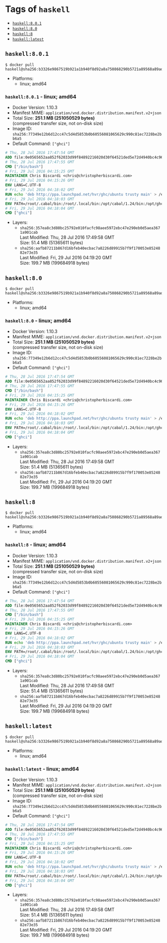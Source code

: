 <!-- THIS FILE IS GENERATED VIA '.template-helpers/generate-tag-details.pl' -->

# Tags of `haskell`

-	[`haskell:8.0.1`](#haskell801)
-	[`haskell:8.0`](#haskell80)
-	[`haskell:8`](#haskell8)
-	[`haskell:latest`](#haskelllatest)

## `haskell:8.0.1`

```console
$ docker pull haskell@sha256:b3326e9867519b921a1b940f8d92a8a750868290b5721a89568a89ad902bb7ad
```

-	Platforms:
	-	linux; amd64

### `haskell:8.0.1` - linux; amd64

-	Docker Version: 1.10.3
-	Manifest MIME: `application/vnd.docker.distribution.manifest.v2+json`
-	Total Size: **251.1 MB (251050529 bytes)**  
	(compressed transfer size, not on-disk size)
-	Image ID: `sha256:77349e12b6d12cc47c5d4d5853b0b60556081065629c990c81ec7228be2bb6a5`
-	Default Command: `["ghci"]`

```dockerfile
# Thu, 28 Jul 2016 17:47:54 GMT
ADD file:0e0565652aa852f62033d99f84892216020d30f64521ded5e72d4940bc4c9697 in /
# Thu, 28 Jul 2016 17:47:55 GMT
CMD ["/bin/bash"]
# Fri, 29 Jul 2016 04:15:25 GMT
MAINTAINER Chris Biscardi <chris@christopherbiscardi.com>
# Fri, 29 Jul 2016 04:15:26 GMT
ENV LANG=C.UTF-8
# Fri, 29 Jul 2016 04:18:02 GMT
RUN echo 'deb http://ppa.launchpad.net/hvr/ghc/ubuntu trusty main' > /etc/apt/sources.list.d/ghc.list &&     echo 'deb http://download.fpcomplete.com/debian/jessie stable main'| tee /etc/apt/sources.list.d/fpco.list &&     apt-key adv --keyserver keyserver.ubuntu.com --recv-keys F6F88286 &&     apt-key adv --keyserver keyserver.ubuntu.com --recv-keys C5705533DA4F78D8664B5DC0575159689BEFB442 &&     apt-get update &&     apt-get install -y --no-install-recommends cabal-install-1.24 ghc-8.0.1 happy-1.19.5 alex-3.1.7             stack zlib1g-dev libtinfo-dev libsqlite3-0 libsqlite3-dev ca-certificates g++ git &&     rm -rf /var/lib/apt/lists/*
# Fri, 29 Jul 2016 04:18:03 GMT
ENV PATH=/root/.cabal/bin:/root/.local/bin:/opt/cabal/1.24/bin:/opt/ghc/8.0.1/bin:/opt/happy/1.19.5/bin:/opt/alex/3.1.7/bin:/usr/local/sbin:/usr/local/bin:/usr/sbin:/usr/bin:/sbin:/bin
# Fri, 29 Jul 2016 04:18:04 GMT
CMD ["ghci"]
```

-	Layers:
	-	`sha256:357ea8c3d80bc25792e010facfc98aee5972ebc47e290eb0d5aea3671a901cab`  
		Last Modified: Thu, 28 Jul 2016 17:49:58 GMT  
		Size: 51.4 MB (51365611 bytes)
	-	`sha256:aafb87211b867d16bfeb40ecbac7a8226d89915b7f9f170053e8524882e73e35`  
		Last Modified: Fri, 29 Jul 2016 04:19:20 GMT  
		Size: 199.7 MB (199684918 bytes)

## `haskell:8.0`

```console
$ docker pull haskell@sha256:b3326e9867519b921a1b940f8d92a8a750868290b5721a89568a89ad902bb7ad
```

-	Platforms:
	-	linux; amd64

### `haskell:8.0` - linux; amd64

-	Docker Version: 1.10.3
-	Manifest MIME: `application/vnd.docker.distribution.manifest.v2+json`
-	Total Size: **251.1 MB (251050529 bytes)**  
	(compressed transfer size, not on-disk size)
-	Image ID: `sha256:77349e12b6d12cc47c5d4d5853b0b60556081065629c990c81ec7228be2bb6a5`
-	Default Command: `["ghci"]`

```dockerfile
# Thu, 28 Jul 2016 17:47:54 GMT
ADD file:0e0565652aa852f62033d99f84892216020d30f64521ded5e72d4940bc4c9697 in /
# Thu, 28 Jul 2016 17:47:55 GMT
CMD ["/bin/bash"]
# Fri, 29 Jul 2016 04:15:25 GMT
MAINTAINER Chris Biscardi <chris@christopherbiscardi.com>
# Fri, 29 Jul 2016 04:15:26 GMT
ENV LANG=C.UTF-8
# Fri, 29 Jul 2016 04:18:02 GMT
RUN echo 'deb http://ppa.launchpad.net/hvr/ghc/ubuntu trusty main' > /etc/apt/sources.list.d/ghc.list &&     echo 'deb http://download.fpcomplete.com/debian/jessie stable main'| tee /etc/apt/sources.list.d/fpco.list &&     apt-key adv --keyserver keyserver.ubuntu.com --recv-keys F6F88286 &&     apt-key adv --keyserver keyserver.ubuntu.com --recv-keys C5705533DA4F78D8664B5DC0575159689BEFB442 &&     apt-get update &&     apt-get install -y --no-install-recommends cabal-install-1.24 ghc-8.0.1 happy-1.19.5 alex-3.1.7             stack zlib1g-dev libtinfo-dev libsqlite3-0 libsqlite3-dev ca-certificates g++ git &&     rm -rf /var/lib/apt/lists/*
# Fri, 29 Jul 2016 04:18:03 GMT
ENV PATH=/root/.cabal/bin:/root/.local/bin:/opt/cabal/1.24/bin:/opt/ghc/8.0.1/bin:/opt/happy/1.19.5/bin:/opt/alex/3.1.7/bin:/usr/local/sbin:/usr/local/bin:/usr/sbin:/usr/bin:/sbin:/bin
# Fri, 29 Jul 2016 04:18:04 GMT
CMD ["ghci"]
```

-	Layers:
	-	`sha256:357ea8c3d80bc25792e010facfc98aee5972ebc47e290eb0d5aea3671a901cab`  
		Last Modified: Thu, 28 Jul 2016 17:49:58 GMT  
		Size: 51.4 MB (51365611 bytes)
	-	`sha256:aafb87211b867d16bfeb40ecbac7a8226d89915b7f9f170053e8524882e73e35`  
		Last Modified: Fri, 29 Jul 2016 04:19:20 GMT  
		Size: 199.7 MB (199684918 bytes)

## `haskell:8`

```console
$ docker pull haskell@sha256:b3326e9867519b921a1b940f8d92a8a750868290b5721a89568a89ad902bb7ad
```

-	Platforms:
	-	linux; amd64

### `haskell:8` - linux; amd64

-	Docker Version: 1.10.3
-	Manifest MIME: `application/vnd.docker.distribution.manifest.v2+json`
-	Total Size: **251.1 MB (251050529 bytes)**  
	(compressed transfer size, not on-disk size)
-	Image ID: `sha256:77349e12b6d12cc47c5d4d5853b0b60556081065629c990c81ec7228be2bb6a5`
-	Default Command: `["ghci"]`

```dockerfile
# Thu, 28 Jul 2016 17:47:54 GMT
ADD file:0e0565652aa852f62033d99f84892216020d30f64521ded5e72d4940bc4c9697 in /
# Thu, 28 Jul 2016 17:47:55 GMT
CMD ["/bin/bash"]
# Fri, 29 Jul 2016 04:15:25 GMT
MAINTAINER Chris Biscardi <chris@christopherbiscardi.com>
# Fri, 29 Jul 2016 04:15:26 GMT
ENV LANG=C.UTF-8
# Fri, 29 Jul 2016 04:18:02 GMT
RUN echo 'deb http://ppa.launchpad.net/hvr/ghc/ubuntu trusty main' > /etc/apt/sources.list.d/ghc.list &&     echo 'deb http://download.fpcomplete.com/debian/jessie stable main'| tee /etc/apt/sources.list.d/fpco.list &&     apt-key adv --keyserver keyserver.ubuntu.com --recv-keys F6F88286 &&     apt-key adv --keyserver keyserver.ubuntu.com --recv-keys C5705533DA4F78D8664B5DC0575159689BEFB442 &&     apt-get update &&     apt-get install -y --no-install-recommends cabal-install-1.24 ghc-8.0.1 happy-1.19.5 alex-3.1.7             stack zlib1g-dev libtinfo-dev libsqlite3-0 libsqlite3-dev ca-certificates g++ git &&     rm -rf /var/lib/apt/lists/*
# Fri, 29 Jul 2016 04:18:03 GMT
ENV PATH=/root/.cabal/bin:/root/.local/bin:/opt/cabal/1.24/bin:/opt/ghc/8.0.1/bin:/opt/happy/1.19.5/bin:/opt/alex/3.1.7/bin:/usr/local/sbin:/usr/local/bin:/usr/sbin:/usr/bin:/sbin:/bin
# Fri, 29 Jul 2016 04:18:04 GMT
CMD ["ghci"]
```

-	Layers:
	-	`sha256:357ea8c3d80bc25792e010facfc98aee5972ebc47e290eb0d5aea3671a901cab`  
		Last Modified: Thu, 28 Jul 2016 17:49:58 GMT  
		Size: 51.4 MB (51365611 bytes)
	-	`sha256:aafb87211b867d16bfeb40ecbac7a8226d89915b7f9f170053e8524882e73e35`  
		Last Modified: Fri, 29 Jul 2016 04:19:20 GMT  
		Size: 199.7 MB (199684918 bytes)

## `haskell:latest`

```console
$ docker pull haskell@sha256:b3326e9867519b921a1b940f8d92a8a750868290b5721a89568a89ad902bb7ad
```

-	Platforms:
	-	linux; amd64

### `haskell:latest` - linux; amd64

-	Docker Version: 1.10.3
-	Manifest MIME: `application/vnd.docker.distribution.manifest.v2+json`
-	Total Size: **251.1 MB (251050529 bytes)**  
	(compressed transfer size, not on-disk size)
-	Image ID: `sha256:77349e12b6d12cc47c5d4d5853b0b60556081065629c990c81ec7228be2bb6a5`
-	Default Command: `["ghci"]`

```dockerfile
# Thu, 28 Jul 2016 17:47:54 GMT
ADD file:0e0565652aa852f62033d99f84892216020d30f64521ded5e72d4940bc4c9697 in /
# Thu, 28 Jul 2016 17:47:55 GMT
CMD ["/bin/bash"]
# Fri, 29 Jul 2016 04:15:25 GMT
MAINTAINER Chris Biscardi <chris@christopherbiscardi.com>
# Fri, 29 Jul 2016 04:15:26 GMT
ENV LANG=C.UTF-8
# Fri, 29 Jul 2016 04:18:02 GMT
RUN echo 'deb http://ppa.launchpad.net/hvr/ghc/ubuntu trusty main' > /etc/apt/sources.list.d/ghc.list &&     echo 'deb http://download.fpcomplete.com/debian/jessie stable main'| tee /etc/apt/sources.list.d/fpco.list &&     apt-key adv --keyserver keyserver.ubuntu.com --recv-keys F6F88286 &&     apt-key adv --keyserver keyserver.ubuntu.com --recv-keys C5705533DA4F78D8664B5DC0575159689BEFB442 &&     apt-get update &&     apt-get install -y --no-install-recommends cabal-install-1.24 ghc-8.0.1 happy-1.19.5 alex-3.1.7             stack zlib1g-dev libtinfo-dev libsqlite3-0 libsqlite3-dev ca-certificates g++ git &&     rm -rf /var/lib/apt/lists/*
# Fri, 29 Jul 2016 04:18:03 GMT
ENV PATH=/root/.cabal/bin:/root/.local/bin:/opt/cabal/1.24/bin:/opt/ghc/8.0.1/bin:/opt/happy/1.19.5/bin:/opt/alex/3.1.7/bin:/usr/local/sbin:/usr/local/bin:/usr/sbin:/usr/bin:/sbin:/bin
# Fri, 29 Jul 2016 04:18:04 GMT
CMD ["ghci"]
```

-	Layers:
	-	`sha256:357ea8c3d80bc25792e010facfc98aee5972ebc47e290eb0d5aea3671a901cab`  
		Last Modified: Thu, 28 Jul 2016 17:49:58 GMT  
		Size: 51.4 MB (51365611 bytes)
	-	`sha256:aafb87211b867d16bfeb40ecbac7a8226d89915b7f9f170053e8524882e73e35`  
		Last Modified: Fri, 29 Jul 2016 04:19:20 GMT  
		Size: 199.7 MB (199684918 bytes)
